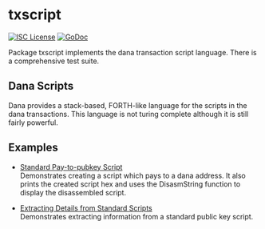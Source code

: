 txscript
========

[![ISC License](http://img.shields.io/badge/license-ISC-blue.svg)](https://choosealicense.com/licenses/isc/)
[![GoDoc](https://godoc.org/github.com/danannet/danad/txscript?status.png)](http://godoc.org/github.com/danannet/danad/txscript)

Package txscript implements the dana transaction script language. There is
a comprehensive test suite.

## Dana Scripts

Dana provides a stack-based, FORTH-like language for the scripts in
the dana transactions. This language is not turing complete
although it is still fairly powerful. 

## Examples

* [Standard Pay-to-pubkey Script](http://godoc.org/github.com/danannet/danad/txscript#example-PayToAddrScript)  
  Demonstrates creating a script which pays to a dana address. It also
  prints the created script hex and uses the DisasmString function to display
  the disassembled script.

* [Extracting Details from Standard Scripts](http://godoc.org/github.com/danannet/danad/txscript#example-ExtractPkScriptAddrs)  
  Demonstrates extracting information from a standard public key script.
